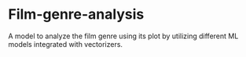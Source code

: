 # Film-genre-analysis
A model to analyze the film genre using its plot by utilizing different ML models integrated with vectorizers.
